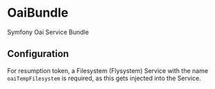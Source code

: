 # OaiBundle
Symfony Oai Service Bundle

## Configuration

For resumption token, a Filesystem (Flysystem) Service with the name `oaiTempFilesystem` is required,
as this gets injected into the Service.
